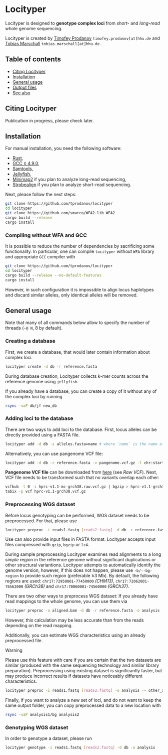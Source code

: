Locityper
=========

Locityper is designed to **genotype complex loci** from *short-* and *long-read* whole genome sequencing.

Locityper is created by
[Timofey Prodanov](https://marschall-lab.github.io/people/tprodanov/) `timofey.prodanov[at]hhu.de` and
[Tobias Marschall](https://marschall-lab.github.io/people/tmarschall/) `tobias.marschall[at]hhu.de`.

Table of contents
-----------------
* [Citing Locityper](#citing-locityper)
* [Installation](#installation)
* [General usage](#general-usage)
* [Output files](#output-files)
* [See also](#see-also)

Citing Locityper
----------------

Publication in progress, please check later.

Installation
------------

For manual installation, you need the following software:
* [Rust](https://www.rust-lang.org/),
* [GCC ≥ 4.9.0](https://gcc.gnu.org/),
* [Samtools](https://www.htslib.org/),
* [Jellyfish](https://github.com/gmarcais/Jellyfish/),
* [Minimap2](https://github.com/lh3/minimap2) if you plan to analyze long-read sequencing,
* [Strobealign](https://github.com/ksahlin/strobealign) if you plan to analyze short-read sequencing.

Next, please follow the next steps:
```bash
git clone https://github.com/tprodanov/locityper
cd locityper
git clone https://github.com/smarco/WFA2-lib WFA2
cargo build --release
cargo install
```

### Compiling without WFA and GCC

It is possible to reduce the number of dependencies by sacrificing some functionality.
In particular, one can compile `locityper` without `WFA` library and appropriate `GCC` compiler with
```bash
git clone https://github.com/tprodanov/locityper
cd locityper
cargo build --release --no-default-features
cargo install
```
However, in such configuration it is impossible to align locus haplotypes and discard similar alleles,
only identical alleles will be removed.

General usage
-------------

Note that many of all commands below allow to specify the number of threads (`-@ N`, 8 by default).

### Creating a database

First, we create a database, that would later contain information about complex loci.
```bash
locityper create -d db -r reference.fasta
```
During database creation, Locityper collects *k*-mer counts across the reference genome using `jellyfish`.

If you already have a database, you can create a copy of it without any of the complex loci by running
```bash
rsync -vaP db/jf new_db
```

### Adding loci to the database

There are two ways to add loci to the database. First, locus alleles can be directly provided using a FASTA file.
```bash
locityper add -d db -s alleles.fasta=name # where `name` is the name of the locus.
```

Alternatively, you can use pangenome VCF file:
```bash
locityper add -d db -r reference.fasta -v pangenome.vcf.gz -l chr:start-end=name
```
**Pangenome VCF file** can be downloaded from
[here](https://github.com/human-pangenomics/hpp_pangenome_resources#minigraph-cactus) (see *Raw VCF*).
Next, VCF file needs to be transformed such that no variants overlap each other:
```bash
vcfbub -l 0 -i hprc-v1.1-mc-grch38.raw.vcf.gz | bgzip > hprc-v1.1-grch38.vcf.gz
tabix -p vcf hprc-v1.1-grch38.vcf.gz
```

### Preprocessing WGS dataset

Before locus genotyping can be performed, WGS dataset needs to be preprocessed.
For that, please use
```bash
locityper preproc -i reads1.fastq [reads2.fastq] -d db -r reference.fasta -o analysis
```
Use can also provide input files in FASTA format.
Locityper accepts input files compressed with `gzip`, `bgzip` or `lz4`.

During sample preprocessing Locityper examines read alignments to a long *simple* region in the reference genome
without significant duplications or other structural variantions.
Locityper attempts to automatically identify the genome version, however, if this does not happen,
please use `-b/--bg-region` to provide such region (preferable ≥3 Mb).
By default, the following regions are used: `chr17:72950001-77450000` *(CHM13)*,
`chr17:72062001-76562000` *(GRCh38)* and `chr17:70060001-74560000` *(GRCh37)*.

There are two other ways to preprocess WGS dataset:
If you already have read mappings to the whole genome, you can use them via
```bash
locityper preproc -a aligned.bam -d db -r reference.fasta -o analysis
```
However, this calculation may be less accurate than from the reads depending on the read mapping.

Additionally, you can estimate WGS characteristics using an already preprocessed file.
> [!WARNING]
> Please use this feature with care if you are certain that the two datasets are similar
> (produced with the same sequencing technology and similar library preparation).
> Preprocessing using existing dataset is significantly faster, but may produce incorrect results
> if datasets have noticeably different characteristics.
```bash
locityper preproc -i reads1.fastq [reads2.fastq] -o analysis -~ other_analysis
```

Finally, if you want to analyze a new set of loci, and do not want to keep the same output folder, you
can copy preprocessed data to a new location with
```bash
rsync -vaP analysis1/bg analysis2
```

### Genotyping WGS dataset

In order to genotype a dataset, please run
```bash
locityper genotype -i reads1.fastq [reads2.fastq] -d db -o analysis
```

